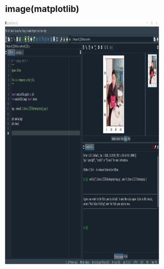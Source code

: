# **image(matplotlib)** 

<p align="left" margin=100>  <img src="https://github.com/kjj3436/industrial-AI/blob/master/images/2021-03-24실습과제.jpg"  width="900" height="800"> </p>
